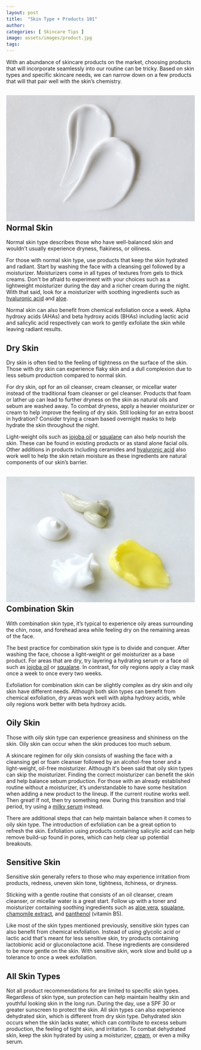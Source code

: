 ```yaml
---
layout: post
title:  "Skin Type + Products 101"
author:
categories: [ Skincare Tips ]
image: assets/images/product.jpg
tags: 
---
```


With an abundance of skincare products on the market, choosing products that will incorporate seamlessly into our routine can be tricky. Based on skin types and specific skincare needs, we can narrow down on a few products that will that pair well with the skin’s chemistry. 

## ![](\assets\images\cream.jpg)Normal Skin

Normal skin type describes those who have well-balanced skin and wouldn’t usually experience dryness, flakiness, or oiliness. 

For those with normal skin type, use products that keep the skin hydrated and radiant. Start by washing the face with a cleansing gel followed by a moisturizer. Moisturizers come in all types of textures from gels to thick creams. Don't be afraid to experiment with your choices such as a lightweight moisturizer during the day and a richer cream during the night. With that said, look for a moisturizer with soothing ingredients such as [hyaluronic acid](https://rhocosmetics.com/hydra-boost-repair-balance-cream#sodium-hyaluronate) and [aloe](https://rhocosmetics.com/hydra-boost-repair-balance-cream#aloe-barbadensis-leaf-juice). 

Normal skin can also benefit from chemical exfoliation once a week. Alpha hydroxy acids (AHAs) and beta hydroxy acids (BHAs) including lactic acid and salicylic acid respectively can work to gently exfoliate the skin while leaving radiant results. 

## Dry Skin

Dry skin is often tied to the feeling of tightness on the surface of the skin. Those with dry skin can experience flaky skin and a dull complexion due to less sebum production compared to normal skin. 

For dry skin, opt for an oil cleanser, cream cleanser, or micellar water instead of the traditional foam cleanser or gel cleanser. Products that foam or lather up can lead to further dryness on the skin as natural oils and sebum are washed away. To combat dryness, apply a heavier moisturizer or cream to help improve the feeling of dry skin. Still looking for an extra boost in hydration? Consider trying a cream based overnight masks to help hydrate the skin throughout the night. 

Light-weight oils such as [jojoba oil](https://rhocosmetics.com/hydra-boost-repair-balance-cream#jojoba-oil) or [squalane](https://rhocosmetics.com/hydra-boost-repair-balance-cream#squalane) can also help nourish the skin. These can be found in existing products or as stand alone facial oils. Other additions in products including ceramides and [hyaluronic acid](https://rhocosmetics.com/hydra-boost-repair-balance-cream#sodium-hyaluronate) also work well to help the skin retain moisture as these ingredients are natural components of our skin’s barrier. 

## ![](\assets\images\texture-2.jpg)Combination Skin

With combination skin type, it’s typical to experience oily areas surrounding the chin, nose, and forehead area while feeling dry on the remaining areas of the face. 

The best practice for combination skin type is to divide and conquer. After washing the face, choose a light-weight or gel moisturizer as a base product. For areas that are dry, try layering a hydrating serum or a face oil such as [jojoba oil](https://rhocosmetics.com/hydra-boost-repair-balance-cream#jojoba-oil) or [squalane](https://rhocosmetics.com/hydra-boost-repair-balance-cream#squalane). In contrast, for oily regions apply a clay mask once a week to once every two weeks. 

Exfoliation for combination skin can be slightly complex as dry skin and oily skin have different needs. Although both skin types can benefit from chemical exfoliation, dry areas work well with alpha hydroxy acids, while oily regions work better with beta hydroxy acids.

## Oily Skin

Those with oily skin type can experience greasiness and shininess on the skin. Oily skin can occur when the skin produces too much sebum.

A skincare regimen for oily skin consists of washing the face with a cleansing gel or foam cleanser followed by an alcohol-free toner and a light-weight, oil-free moisturizer. Although it's been said that oily skin types can skip the moisturizer. Finding the correct moisturizer can benefit the skin and help balance sebum production. For those with an already established routine without a moisturizer, it’s understandable to have some hesitation when adding a new product to the lineup. If the current routine works well. Then great! If not, then try something new. During this transition and trial period, try using a [milky serum](https://www.amazon.com/dp/B08BQVJ5ZS) instead. 

There are additional steps that can help maintain balance when it comes to oily skin type. The introduction of exfoliation can be a great option to refresh the skin. Exfoliation using products containing salicylic acid can help remove build-up found in pores, which can help clear up potential breakouts.    

## Sensitive Skin

Sensitive skin generally refers to those who may experience irritation from products, redness, uneven skin tone, tightness, itchiness, or dryness. 

Sticking with a gentle routine that consists of an oil cleanser, cream cleanser, or micellar water is a great start. Follow up with a toner and moisturizer containing soothing ingredients such as [aloe vera](https://rhocosmetics.com/hydra-boost-repair-balance-cream#aloe-barbadensis-leaf-juice), [squalane](https://rhocosmetics.com/hydra-boost-repair-balance-cream#squalane), [chamomile extract](https://rhocosmetics.com/hydra-boost-repair-balance-cream#chamomile-extract), and [panthenol](https://rhocosmetics.com/hydra-boost-repair-balance-cream#panthenol) (vitamin B5). 

Like most of the skin types mentioned previously, sensitive skin types can also benefit from chemical exfoliation. Instead of using glycolic acid or lactic acid that's meant for less sensitive skin, try products containing lactobionic acid or gluconolactone acid. These ingredients are considered to be more gentle on the skin. With sensitive skin, work slow and build up a tolerance to once a week exfoliation.  	

## All Skin Types

Not all product recommendations for are limited to specific skin types. Regardless of skin type, sun protection can help maintain healthy skin and youthful looking skin in the long run. During the day, use a SPF 30 or greater sunscreen to protect the skin. All skin types can also experience dehydrated skin, which is different from dry skin type. Dehydrated skin occurs when the skin lacks water, which can contribute to excess sebum production, the feeling of tight skin, and irritation. To combat dehydrated skin, keep the skin hydrated by using a moisturizer, [cream](https://www.amazon.com/Cosmetics-Hydra-Boost-Repair-Balance/dp/B08BQKTVX3), or even a milky serum.